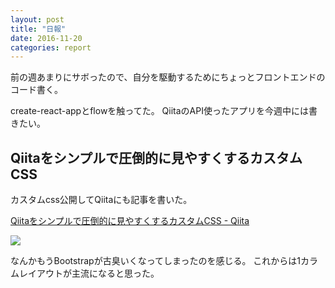 ```yaml
---
layout: post
title: "日報"
date: 2016-11-20
categories: report
---
```


前の週あまりにサボったので、自分を駆動するためにちょっとフロントエンドのコード書く。

create-react-appとflowを触ってた。
QiitaのAPI使ったアプリを今週中には書きたい。

## Qiitaをシンプルで圧倒的に見やすくするカスタムCSS

カスタムcss公開してQiitaにも記事を書いた。

[Qiitaをシンプルで圧倒的に見やすくするカスタムCSS - Qiita](http://qiita.com/akameco/items/c87250e463a72d127f8f)

<img src="https://userstyles.org/style_screenshots/135415_after.png?r=1479652519">

なんかもうBootstrapが古臭いくなってしまったのを感じる。
これからは1カラムレイアウトが主流になると思った。
